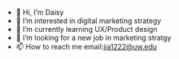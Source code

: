 - 👋 Hi, I’m Daisy
- 👀 I’m interested in digital marketing strategy
- 🌱 I’m currently learning UX/Product design
- 💞️ I’m looking for a new job in marketing stratgy
- 📫 How to reach me email:jia1222@uw.edu

<!---
Daixxy/Daixxy is a ✨ special ✨ repository because its `README.md` (this file) appears on your GitHub profile.
You can click the Preview link to take a look at your changes.
--->
